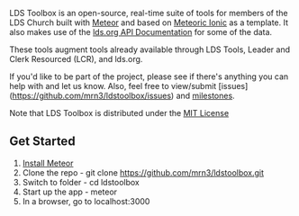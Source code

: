 LDS Toolbox is an open-source, real-time suite of tools for members of the LDS Church built with [Meteor](http://meteor.com) and based on [Meteoric Ionic](https://github.com/meteoric/meteor-ionic) as a template.  It also makes use of the [lds.org API Documentation](https://github.com/LDSorg/lds.org-api-documentation) for some of the data.  

These tools augment tools already available through LDS Tools, Leader and Clerk Resourced (LCR), and lds.org.

If you'd like to be part of the project, please see if there's anything you can help with and let us know.  Also, feel free to view/submit [issues] (https://github.com/mrn3/ldstoolbox/issues) and [milestones](https://github.com/mrn3/ldstoolbox/milestones).

Note that LDS Toolbox is distributed under the [MIT License](http://opensource.org/licenses/MIT)

## Get Started

1. [Install Meteor](https://www.meteor.com/install)
2. Clone the repo - git clone https://github.com/mrn3/ldstoolbox.git
3. Switch to folder - cd ldstoolbox
4. Start up the app - meteor
5. In a browser, go to localhost:3000
